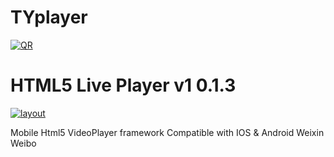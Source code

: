 # TYplayer

[![QR](https://watertian.github.io/TYplayer/assets/TYplayerQR.gif)](http://watertian.github.io/TYplayer/)


HTML5 Live Player v1 0.1.3
=============

[![layout](https://watertian.github.io/TYplayer/assets/TYplayerLayout.jpg)](http://watertian.github.io/TYplayer/)




Mobile Html5 VideoPlayer framework
Compatible with IOS & Android Weixin Weibo


